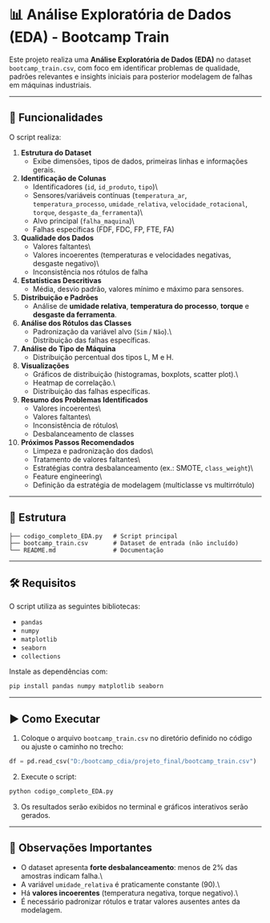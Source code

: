 # 📊 Análise Exploratória de Dados (EDA) - Bootcamp Train

Este projeto realiza uma **Análise Exploratória de Dados (EDA)** no
dataset `bootcamp_train.csv`, com foco em identificar problemas de
qualidade, padrões relevantes e insights iniciais para posterior
modelagem de falhas em máquinas industriais.

------------------------------------------------------------------------

## 🚀 Funcionalidades

O script realiza:

1.  **Estrutura do Dataset**
    -   Exibe dimensões, tipos de dados, primeiras linhas e informações
        gerais.
2.  **Identificação de Colunas**
    -   Identificadores (`id`, `id_produto`, `tipo`)\
    -   Sensores/variáveis contínuas (`temperatura_ar`,
        `temperatura_processo`, `umidade_relativa`,
        `velocidade_rotacional`, `torque`, `desgaste_da_ferramenta`)\
    -   Alvo principal (`falha_maquina`)\
    -   Falhas específicas (FDF, FDC, FP, FTE, FA)
3.  **Qualidade dos Dados**
    -   Valores faltantes\
    -   Valores incoerentes (temperaturas e velocidades negativas,
        desgaste negativo)\
    -   Inconsistência nos rótulos de falha
4.  **Estatísticas Descritivas**
    -   Média, desvio padrão, valores mínimo e máximo para sensores.
5.  **Distribuição e Padrões**
    -   Análise de **umidade relativa**, **temperatura do processo**,
        **torque** e **desgaste da ferramenta**.
6.  **Análise dos Rótulos das Classes**
    -   Padronização da variável alvo (`Sim` / `Não`).\
    -   Distribuição das falhas específicas.
7.  **Análise do Tipo de Máquina**
    -   Distribuição percentual dos tipos L, M e H.
8.  **Visualizações**
    -   Gráficos de distribuição (histogramas, boxplots, scatter plot).\
    -   Heatmap de correlação.\
    -   Distribuição das falhas específicas.
9.  **Resumo dos Problemas Identificados**
    -   Valores incoerentes\
    -   Valores faltantes\
    -   Inconsistência de rótulos\
    -   Desbalanceamento de classes
10. **Próximos Passos Recomendados**
    -   Limpeza e padronização dos dados\
    -   Tratamento de valores faltantes\
    -   Estratégias contra desbalanceamento (ex.: SMOTE,
        `class_weight`)\
    -   Feature engineering\
    -   Definição da estratégia de modelagem (multiclasse vs
        multirrótulo)

------------------------------------------------------------------------

## 📂 Estrutura

    ├── codigo_completo_EDA.py   # Script principal
    ├── bootcamp_train.csv       # Dataset de entrada (não incluído)
    └── README.md                # Documentação

------------------------------------------------------------------------

## 🛠️ Requisitos

O script utiliza as seguintes bibliotecas:

-   `pandas`
-   `numpy`
-   `matplotlib`
-   `seaborn`
-   `collections`

Instale as dependências com:

``` bash
pip install pandas numpy matplotlib seaborn
```

------------------------------------------------------------------------

## ▶️ Como Executar

1.  Coloque o arquivo `bootcamp_train.csv` no diretório definido no
    código ou ajuste o caminho no trecho:

``` python
df = pd.read_csv("D:/bootcamp_cdia/projeto_final/bootcamp_train.csv")
```

2.  Execute o script:

``` bash
python codigo_completo_EDA.py
```

3.  Os resultados serão exibidos no terminal e gráficos interativos
    serão gerados.

------------------------------------------------------------------------

## 📌 Observações Importantes

-   O dataset apresenta **forte desbalanceamento**: menos de 2% das
    amostras indicam falha.\
-   A variável `umidade_relativa` é praticamente constante (90).\
-   Há **valores incoerentes** (temperatura negativa, torque negativo).\
-   É necessário padronizar rótulos e tratar valores ausentes antes da
    modelagem.
